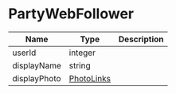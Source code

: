 PartyWebFollower
=

|Name|Type|Description|
|----|----|-----------|
|userId|integer||
|displayName|string||
|displayPhoto|[PhotoLinks](https://github.com/zazzlife/api-docs/blob/master/objects/PhotoLinks.md)||
